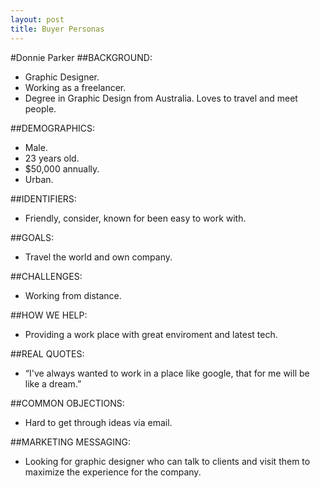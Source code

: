 ```yaml
---
layout: post
title: Buyer Personas
---
```

#Donnie Parker
##BACKGROUND:
* Graphic Designer.
* Working as a freelancer.
* Degree in Graphic Design from Australia. Loves to travel and meet people.

##DEMOGRAPHICS:
* Male.
* 23 years old.
* $50,000 annually.
* Urban.

##IDENTIFIERS:
* Friendly, consider, known for been easy to work with.

##GOALS:
* Travel the world and own company.

##CHALLENGES:
* Working from distance.

##HOW WE HELP:
* Providing a work place with great enviroment and latest tech.

##REAL QUOTES:
* “I've always wanted to work in a place like google, that for me will be like a dream.”

##COMMON OBJECTIONS:
* Hard to get through ideas via email.

##MARKETING MESSAGING:
* Looking for graphic designer who can talk to clients and visit them to maximize the experience for the company. 
